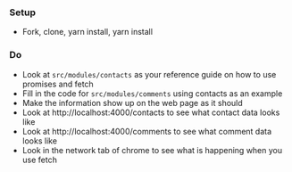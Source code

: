 ### Setup
  * Fork, clone, yarn install, yarn install
### Do
  * Look at `src/modules/contacts` as your reference guide on how to use promises and fetch
  * Fill in the code for `src/modules/comments` using contacts as an example
  * Make the information show up on the web page as it should
  * Look at http://localhost:4000/contacts to see what contact data looks like
  * Look at http://localhost:4000/comments to see what comment data looks like
  * Look in the network tab of chrome to see what is happening when you use fetch